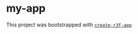 # my-app

This project was bootstrapped with [`create-r3f-app`](https://github.com/utsuboco/create-r3f-app)

